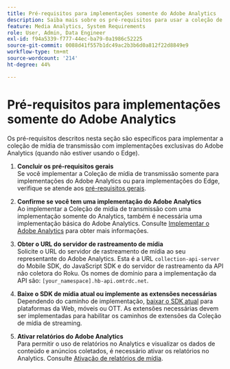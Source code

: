 ```yaml
---
title: Pré-requisitos para implementações somente do Adobe Analytics
description: Saiba mais sobre os pré-requisitos para usar a coleção de mídia de transmissão com implementações somente do Adobe Analytics
feature: Media Analytics, System Requirements
role: User, Admin, Data Engineer
exl-id: f94a5339-f777-44ec-ba79-0a1986c52225
source-git-commit: 0088d41f557b1dc49ac2b3b6d0a812f22d8849e9
workflow-type: tm+mt
source-wordcount: '214'
ht-degree: 44%

---
```


# Pré-requisitos para implementações somente do Adobe Analytics

Os pré-requisitos descritos nesta seção são específicos para implementar a coleção de mídia de transmissão com implementações exclusivas do Adobe Analytics (quando não estiver usando o Edge).

1. **Concluir os pré-requisitos gerais**<br>
Se você implementar a Coleção de mídia de transmissão somente para implementações do Adobe Analytics ou para implementações do Edge, verifique se atende aos [pré-requisitos gerais](/help/getting-started/prereqs.md).

1. **Confirme se você tem uma implementação do Adobe Analytics**<br>
Ao implementar a Coleção de mídia de transmissão com uma implementação somente do Analytics, também é necessária uma implementação básica do Adobe Analytics. Consulte [Implementar o Adobe Analytics](https://experienceleague.adobe.com/docs/analytics/implementation/home.html?lang=pt-BR) para obter mais informações.

1. **Obter o URL do servidor de rastreamento de mídia**<br>
Solicite o URL do servidor de rastreamento de mídia ao seu representante do Adobe Analytics. Esta é a URL `collection-api-server` do Mobile SDK, do JavaScript SDK e do servidor de rastreamento da API não coletora do Roku. Os nomes de domínio para a implementação da API são: `[your_namespace].hb-api.omtrdc.net`.

1. **Baixe o SDK de mídia atual ou implemente as extensões necessárias**<br>
Dependendo do caminho de implementação, [baixar o SDK atual](/help/getting-started/download-sdks.md) para plataformas da Web, móveis ou OTT. As extensões necessárias devem ser implementadas para habilitar os caminhos de extensões da Coleção de mídia de streaming.

1. **Ativar relatórios do Adobe Analytics**<br>
Para permitir o uso de relatórios no Analytics e visualizar os dados de conteúdo e anúncios coletados, é necessário ativar os relatórios no Analytics. Consulte [Ativação de relatórios de mídia](/help/reporting/media-reports-enable.md).
